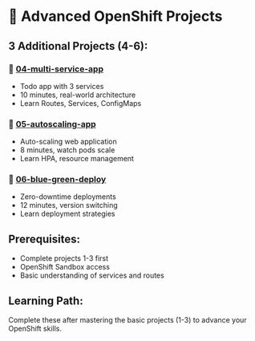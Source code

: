 # 🚀 **Advanced OpenShift Projects**

## **3 Additional Projects (4-6):**

### **📁 [04-multi-service-app](./04-multi-service-app/)**
- Todo app with 3 services
- 10 minutes, real-world architecture
- Learn Routes, Services, ConfigMaps

### **📁 [05-autoscaling-app](./05-autoscaling-app/)**
- Auto-scaling web application
- 8 minutes, watch pods scale
- Learn HPA, resource management

### **📁 [06-blue-green-deploy](./06-blue-green-deploy/)**
- Zero-downtime deployments
- 12 minutes, version switching
- Learn deployment strategies

## **Prerequisites:**
- Complete projects 1-3 first
- OpenShift Sandbox access
- Basic understanding of services and routes

## **Learning Path:**
Complete these after mastering the basic projects (1-3) to advance your OpenShift skills.

